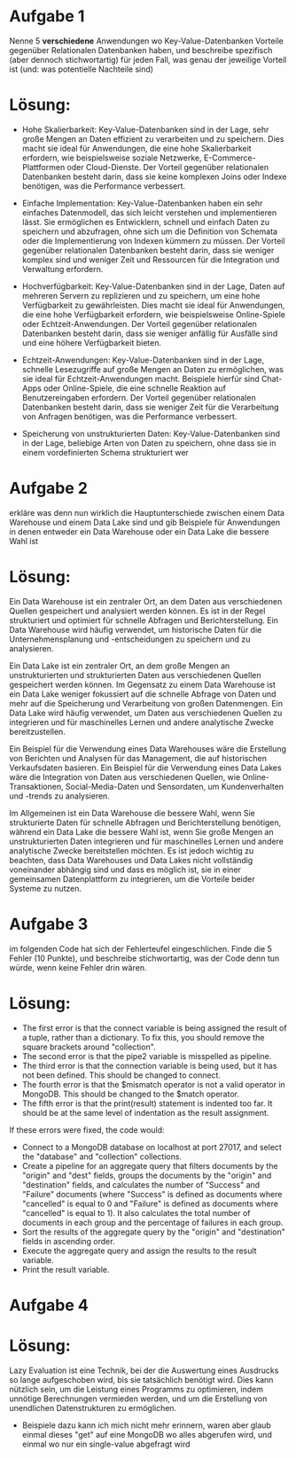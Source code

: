 # Aufgabe 1

Nenne 5 **verschiedene** Anwendungen wo Key-Value-Datenbanken Vorteile gegenüber Relationalen Datenbanken haben, und beschreibe spezifisch (aber dennoch stichwortartig) für jeden Fall, was genau der jeweilige Vorteil ist (und: was potentielle Nachteile sind)

# Lösung:

- Hohe Skalierbarkeit: Key-Value-Datenbanken sind in der Lage, sehr große Mengen an Daten effizient zu verarbeiten und zu speichern. Dies macht sie ideal für Anwendungen, die eine hohe Skalierbarkeit erfordern, wie beispielsweise soziale Netzwerke, E-Commerce-Plattformen oder Cloud-Dienste. Der Vorteil gegenüber relationalen Datenbanken besteht darin, dass sie keine komplexen Joins oder Indexe benötigen, was die Performance verbessert.

- Einfache Implementation: Key-Value-Datenbanken haben ein sehr einfaches Datenmodell, das sich leicht verstehen und implementieren lässt. Sie ermöglichen es Entwicklern, schnell und einfach Daten zu speichern und abzufragen, ohne sich um die Definition von Schemata oder die Implementierung von Indexen kümmern zu müssen. Der Vorteil gegenüber relationalen Datenbanken besteht darin, dass sie weniger komplex sind und weniger Zeit und Ressourcen für die Integration und Verwaltung erfordern.

- Hochverfügbarkeit: Key-Value-Datenbanken sind in der Lage, Daten auf mehreren Servern zu replizieren und zu speichern, um eine hohe Verfügbarkeit zu gewährleisten. Dies macht sie ideal für Anwendungen, die eine hohe Verfügbarkeit erfordern, wie beispielsweise Online-Spiele oder Echtzeit-Anwendungen. Der Vorteil gegenüber relationalen Datenbanken besteht darin, dass sie weniger anfällig für Ausfälle sind und eine höhere Verfügbarkeit bieten.

- Echtzeit-Anwendungen: Key-Value-Datenbanken sind in der Lage, schnelle Lesezugriffe auf große Mengen an Daten zu ermöglichen, was sie ideal für Echtzeit-Anwendungen macht. Beispiele hierfür sind Chat-Apps oder Online-Spiele, die eine schnelle Reaktion auf Benutzereingaben erfordern. Der Vorteil gegenüber relationalen Datenbanken besteht darin, dass sie weniger Zeit für die Verarbeitung von Anfragen benötigen, was die Performance verbessert.

- Speicherung von unstrukturierten Daten: Key-Value-Datenbanken sind in der Lage, beliebige Arten von Daten zu speichern, ohne dass sie in einem vordefinierten Schema strukturiert wer

# Aufgabe 2

erkläre was denn nun wirklich die Hauptunterschiede zwischen einem Data Warehouse und einem Data Lake sind und gib Beispiele für Anwendungen in denen entweder ein Data Warehouse oder ein Data Lake die bessere Wahl ist

# Lösung:

Ein Data Warehouse ist ein zentraler Ort, an dem Daten aus verschiedenen Quellen gespeichert und analysiert werden können. Es ist in der Regel strukturiert und optimiert für schnelle Abfragen und Berichterstellung. Ein Data Warehouse wird häufig verwendet, um historische Daten für die Unternehmensplanung und -entscheidungen zu speichern und zu analysieren.

Ein Data Lake ist ein zentraler Ort, an dem große Mengen an unstrukturierten und strukturierten Daten aus verschiedenen Quellen gespeichert werden können. Im Gegensatz zu einem Data Warehouse ist ein Data Lake weniger fokussiert auf die schnelle Abfrage von Daten und mehr auf die Speicherung und Verarbeitung von großen Datenmengen. Ein Data Lake wird häufig verwendet, um Daten aus verschiedenen Quellen zu integrieren und für maschinelles Lernen und andere analytische Zwecke bereitzustellen.

Ein Beispiel für die Verwendung eines Data Warehouses wäre die Erstellung von Berichten und Analysen für das Management, die auf historischen Verkaufsdaten basieren. Ein Beispiel für die Verwendung eines Data Lakes wäre die Integration von Daten aus verschiedenen Quellen, wie Online-Transaktionen, Social-Media-Daten und Sensordaten, um Kundenverhalten und -trends zu analysieren.

Im Allgemeinen ist ein Data Warehouse die bessere Wahl, wenn Sie strukturierte Daten für schnelle Abfragen und Berichterstellung benötigen, während ein Data Lake die bessere Wahl ist, wenn Sie große Mengen an unstrukturierten Daten integrieren und für maschinelles Lernen und andere analytische Zwecke bereitstellen möchten. Es ist jedoch wichtig zu beachten, dass Data Warehouses und Data Lakes nicht vollständig voneinander abhängig sind und dass es möglich ist, sie in einer gemeinsamen Datenplattform zu integrieren, um die Vorteile beider Systeme zu nutzen.

# Aufgabe 3

im folgenden Code hat sich der Fehlerteufel eingeschlichen. Finde die 5 Fehler (10 Punkte), und beschreibe stichwortartig, was der Code denn tun würde, wenn keine Fehler drin wären.

# Lösung:

- The first error is that the connect variable is being assigned the result of a tuple, rather than a dictionary. To fix this, you should remove the square brackets around "collection".
- The second error is that the pipe2 variable is misspelled as pipeline.
- The third error is that the connection variable is being used, but it has not been defined. This should be changed to connect.
- The fourth error is that the $mismatch operator is not a valid operator in MongoDB. This should be changed to the $match operator.
- The fifth error is that the print(result) statement is indented too far. It should be at the same level of indentation as the result assignment.

If these errors were fixed, the code would:

- Connect to a MongoDB database on localhost at port 27017, and select the "database" and "collection" collections.
- Create a pipeline for an aggregate query that filters documents by the "origin" and "dest" fields, groups the documents by the "origin" and "destination" fields, and calculates the number of "Success" and "Failure" documents (where "Success" is defined as documents where "cancelled" is equal to 0 and "Failure" is defined as documents where "cancelled" is equal to 1). It also calculates the total number of documents in each group and the percentage of failures in each group.
- Sort the results of the aggregate query by the "origin" and "destination" fields in ascending order.
- Execute the aggregate query and assign the results to the result variable.
- Print the result variable.

# Aufgabe 4


# Lösung:
Lazy Evaluation ist eine Technik, bei der die Auswertung eines Ausdrucks so lange aufgeschoben wird, bis sie tatsächlich benötigt wird. Dies kann nützlich sein, um die Leistung eines Programms zu optimieren, indem unnötige Berechnungen vermieden werden, und um die Erstellung von unendlichen Datenstrukturen zu ermöglichen.

- Beispiele dazu kann ich mich nicht mehr erinnern, waren aber glaub einmal dieses "get" auf eine MongoDB wo alles abgerufen wird, und einmal wo nur ein single-value abgefragt wird
